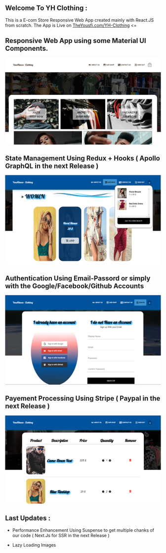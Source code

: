 ## Welcome To YH Clothing :

This is a E-com Store Responsive Web App created mainly with React.JS from scratch.
The App is Live on [TheYousfi.com/YH-Clothing](http://www.theyousfi.com/YH-Clothing/) <=

## Responsive Web App using some Material UI Components.

![](client/src/assets/ReadMe.Images/YH-1.png)

## State Management Using Redux + Hooks ( Apollo GraphQL in the next Release )

![](client/src/assets/ReadMe.Images/YH-3.png)

## Authentication Using Email-Passord or simply with the Google/Facebook/Github Accounts

![](client/src/assets/ReadMe.Images/YH-4.png)


## Payement Processing Using Stripe ( Paypal in the next Release )

![](client/src/assets/ReadMe.Images/YH-5.png)

## Last Updates :

* Performance Enhancement Using Suspense to get multiple chanks of our code ( Next.Js for SSR in the next Release )

* Lazy Loading Images 

